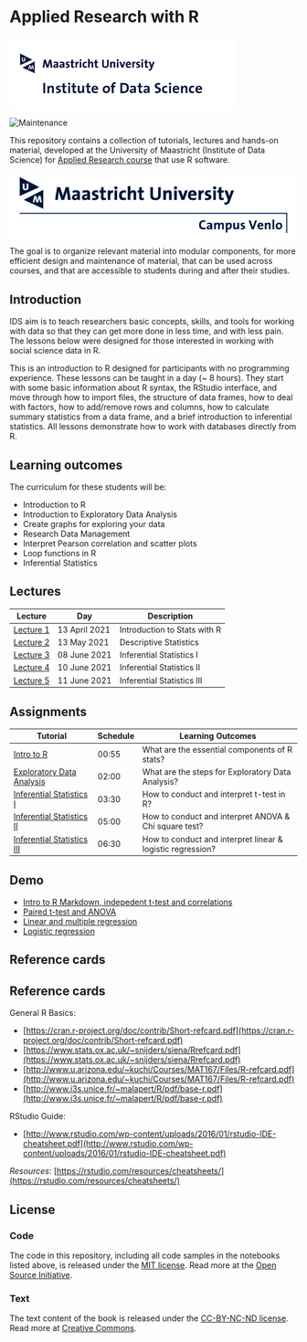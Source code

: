 # Applied Research with R

<img align="center" src="./pics/logoIDS.png">

![Maintenance](https://img.shields.io/badge/Maintained%3F-yes-green.svg)


This repository contains a collection of tutorials, lectures and hands-on material, developed at the University of Maastricht (Institute of Data Science) for [Applied Research course](https://www.maastrichtuniversity.nl/meta/393554/applied-researcher-ii) that use R software.

<img align="center" src="./pics/logo campus.jpg">

The goal is to organize relevant material into modular components, for more efficient design and maintenance of material, that can be used across courses, and that are accessible to students during and after their studies.


## Introduction

IDS aim is to teach researchers basic concepts, skills, and tools for working with data so that they can get more done in less time, and with less pain. The lessons below were designed for those interested in working with social science data in R.

This is an introduction to R designed for participants with no programming experience. These lessons can be taught in a day (~ 8 hours). They start with some basic information about R syntax, the RStudio interface, and move through how to import  files, the structure of data frames, how to deal with factors, how to add/remove rows and columns, how to calculate summary statistics from a data frame, and a brief introduction to inferential statistics. All lessons demonstrate how to work with databases directly from R.

## Learning outcomes

The curriculum for these students will be:

- Introduction to R
- Introduction to Exploratory Data Analysis
- Create graphs for exploring your data
- Research Data Management
- Interpret Pearson correlation and scatter plots
- Loop functions in R
- Inferential Statistics


## Lectures

| Lecture | Day | Description |
|----|---|---|
|[Lecture 1](inputs/lectures/lecture1.pdf) | 13 April 2021 | Introduction to Stats with R |
|[Lecture 2](inputs/lectures/lecture2.pdf) | 13 May 2021 | Descriptive Statistics |
|[Lecture 3](inputs/lectures/lecture3.pdf) | 08 June 2021 | Inferential Statistics I |
|[Lecture 4](inputs/lectures/lecture4.pdf) | 10 June 2021 | Inferential Statistics II |
|[Lecture 5](inputs/lectures/lecture5.pdf) | 11 June 2021 | Inferential Statistics III |

## Assignments

| Tutorial | Schedule | Learning Outcomes |
|----|---|---|
| [Intro to R](inputs/tutorials/Workshop1.docx) | 00:55| What are the essential components of R stats? |
| [Exploratory Data Analysis](inputs/tutorials/Workshop2.docx) | 02:00 | What are the steps for Exploratory Data Analysis? |
| [Inferential Statistics I](inputs/tutorials/Workshop3.docx) | 03:30 | How to conduct and interpret t-test in R? |
| [Inferential Statistics II](inputs/tutorials/Workshop4.docx) | 05:00 | How to conduct and interpret ANOVA & Chi square test?  |
| [Inferential Statistics III](inputs/tutorials/Workshop5.docx) | 06:30| How to conduct and interpret linear & logistic regression?  |

## Demo
+ [Intro to R Markdown, indepedent t-test and correlations](inputs/demo/demo-lecture3.html)
+ [Paired t-test and ANOVA](inputs/demo/demo-lecture4.html)
+ [Linear and multiple regression](inputs/demo/demo-lecture5.html)
+ [Logistic regression](inputs/demo/demo-lecture5b.html)

## Reference cards

## Reference cards

General R Basics:

+ [https://cran.r-project.org/doc/contrib/Short-refcard.pdf](https://cran.r-project.org/doc/contrib/Short-refcard.pdf)
+ [https://www.stats.ox.ac.uk/~snijders/siena/Rrefcard.pdf](https://www.stats.ox.ac.uk/~snijders/siena/Rrefcard.pdf)
+ [http://www.u.arizona.edu/~kuchi/Courses/MAT167/Files/R-refcard.pdf](http://www.u.arizona.edu/~kuchi/Courses/MAT167/Files/R-refcard.pdf)
+ [http://www.i3s.unice.fr/~malapert/R/pdf/base-r.pdf](http://www.i3s.unice.fr/~malapert/R/pdf/base-r.pdf)

RStudio Guide:

+ [http://www.rstudio.com/wp-content/uploads/2016/01/rstudio-IDE-cheatsheet.pdf](http://www.rstudio.com/wp-content/uploads/2016/01/rstudio-IDE-cheatsheet.pdf)

_Resources_: [https://rstudio.com/resources/cheatsheets/](https://rstudio.com/resources/cheatsheets/)


## License

### Code
The code in this repository, including all code samples in the notebooks listed above, is released under the [MIT license](LICENSE-CODE). Read more at the [Open Source Initiative](https://opensource.org/licenses/MIT).

### Text
The text content of the book is released under the [CC-BY-NC-ND license](LICENSE-TEXT). Read more at [Creative Commons](https://creativecommons.org/licenses/by-nc-nd/3.0/us/legalcode).
